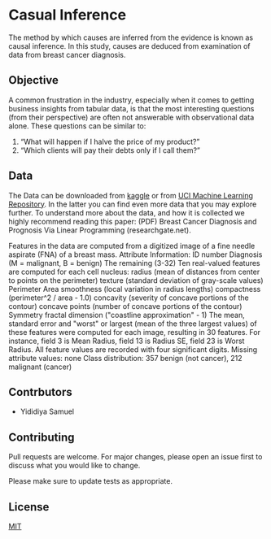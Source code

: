 # Casual Inference
The method by which causes are inferred from the evidence is known as causal inference. In this study, causes are deduced from examination of data from breast cancer diagnosis.


## Objective
A common frustration in the industry, especially when it comes to getting business insights from tabular data, is that the most interesting questions (from their perspective) are often not answerable with observational data alone. These questions can be similar to:
1. “What will happen if I halve the price of my product?”
2. “Which clients will pay their debts only if I call them?”


## Data
The Data can be downloaded from [kaggle](https://www.kaggle.com/uciml/breast-cancer-wisconsin-data) or from [UCI Machine Learning Repository](https://archive-beta.ics.uci.edu/ml/datasets?name=breast). In the latter you can find even more data that you may explore further. To understand more about the data, and how it is collected we highly recommend reading this paper: (PDF) Breast Cancer Diagnosis and Prognosis Via Linear Programming (researchgate.net).

Features in the data are computed from a digitized image of a fine needle aspirate (FNA) of a breast mass.
Attribute Information:
ID number
Diagnosis (M = malignant, B = benign)
The remaining (3-32)
Ten real-valued features are computed for each cell nucleus:
radius (mean of distances from center to points on the perimeter)
texture (standard deviation of gray-scale values)
Perimeter
Area
smoothness (local variation in radius lengths)
compactness (perimeter^2 / area - 1.0)
concavity (severity of concave portions of the contour)
concave points (number of concave portions of the contour)
Symmetry
fractal dimension ("coastline approximation" - 1)
The mean, standard error and "worst" or largest (mean of the three largest values) of these features were computed for each image, resulting in 30 features. For instance, field 3 is Mean Radius, field 13 is Radius SE, field 23 is Worst Radius. All feature values are recorded with four significant digits.
Missing attribute values: none
Class distribution: 357 benign (not cancer), 212 malignant (cancer)


## Contrbutors
- Yididiya Samuel

## Contributing
Pull requests are welcome. For major changes, please open an issue first to discuss what you would like to change.

Please make sure to update tests as appropriate.


## License
[MIT](https://choosealicense.com/licenses/mit/)
